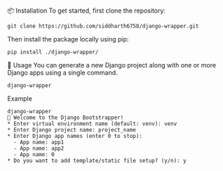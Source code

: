 📦 Installation
To get started, first clone the repository:
```
git clone https://github.com/siddharth6758/django-wrapper.git
```
Then install the package locally using pip:
```
pip install ./django-wrapper/
```

🚀 Usage
You can generate a new Django project along with one or more Django apps using a single command.
```
django-wrapper
```

Example
```
django-wrapper 
👋 Welcome to the Django Bootstrapper!
* Enter virtual environment name (default: venv): venv
* Enter Django project name: project_name
* Enter Django app names (enter 0 to stop):
  - App name: app1
  - App name: app2
  - App name: 0
* Do you want to add template/static file setup? (y/n): y
```
